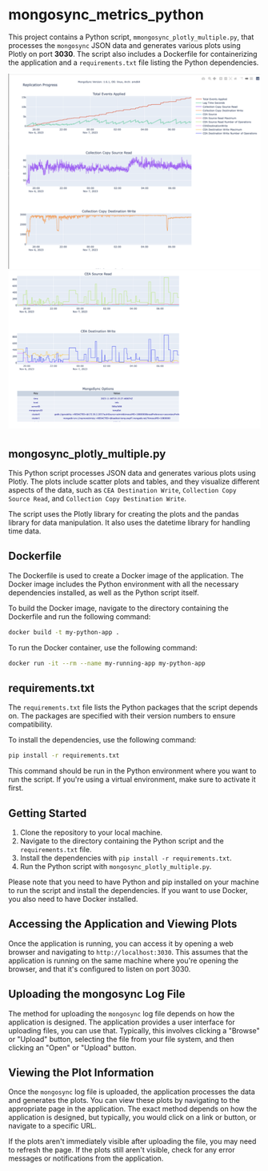 # mongosync_metrics_python

This project contains a Python script, `mmongosync_plotly_multiple.py`, that processes the `mongosync` JSON data and generates various plots using Plotly on port **3030**. The script also includes a Dockerfile for containerizing the application and a `requirements.txt` file listing the Python dependencies.

![Alt text for image 1](static/image1.png)
![Alt text for image 2](static/image2.png)

## mongosync_plotly_multiple.py

This Python script processes JSON data and generates various plots using Plotly. The plots include scatter plots and tables, and they visualize different aspects of the data, such as `CEA Destination Write`, `Collection Copy Source Read`, and `Collection Copy Destination Write`.

The script uses the Plotly library for creating the plots and the pandas library for data manipulation. It also uses the datetime library for handling time data.

## Dockerfile

The Dockerfile is used to create a Docker image of the application. The Docker image includes the Python environment with all the necessary dependencies installed, as well as the Python script itself.

To build the Docker image, navigate to the directory containing the Dockerfile and run the following command:

```bash
docker build -t my-python-app .
```

To run the Docker container, use the following command:

```bash
docker run -it --rm --name my-running-app my-python-app
```

## requirements.txt

The `requirements.txt` file lists the Python packages that the script depends on. The packages are specified with their version numbers to ensure compatibility.          

To install the dependencies, use the following command:

```bash
pip install -r requirements.txt
```

This command should be run in the Python environment where you want to run the script. If you're using a virtual environment, make sure to activate it first.

## Getting Started

1. Clone the repository to your local machine.
2. Navigate to the directory containing the Python script and the `requirements.txt` file.
3. Install the dependencies with `pip install -r requirements.txt`.
4. Run the Python script with `mongosync_plotly_multiple.py`.

Please note that you need to have Python and pip installed on your machine to run the script and install the dependencies. If you want to use Docker, you also need to have Docker installed.

## Accessing the Application and Viewing Plots

Once the application is running, you can access it by opening a web browser and navigating to `http://localhost:3030`. This assumes that the application is running on the same machine where you're opening the browser, and that it's configured to listen on port 3030.

## Uploading the mongosync Log File

The method for uploading the `mongosync` log file depends on how the application is designed. The application provides a user interface for uploading files, you can use that. Typically, this involves clicking a "Browse" or "Upload" button, selecting the file from your file system, and then clicking an "Open" or "Upload" button.

## Viewing the Plot Information

Once the `mongosync` log file is uploaded, the application processes the data and generates the plots. You can view these plots by navigating to the appropriate page in the application. The exact method depends on how the application is designed, but typically, you would click on a link or button, or navigate to a specific URL.

If the plots aren't immediately visible after uploading the file, you may need to refresh the page. If the plots still aren't visible, check for any error messages or notifications from the application.